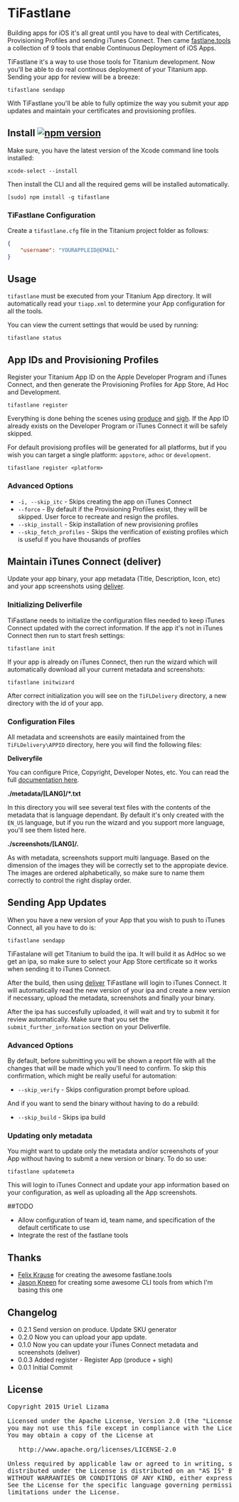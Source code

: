 # TiFastlane

Building apps for iOS it's all great until you have to deal with Certificates, Provisioning Profiles and sending iTunes Connect. Then came [fastlane.tools](https://fastlane.tools/) a collection of 9 tools that enable Continuous Deployment of iOS Apps.

TiFastlane it's a way to use those tools for Titanium development. Now you'll be able to do real continous deployment of your Titanium app. Sending your app for review will be a breeze:

	tifastlane sendapp

With TiFastlane you'll be able to fully optimize the way you submit your app updates and maintain your certificates and provisioning profiles.


## Install [![npm version](https://badge.fury.io/js/tifastlane.svg)](http://badge.fury.io/js/tifastlane)

Make sure, you have the latest version of the Xcode command line tools installed:

	xcode-select --install

Then install the CLI and all the required gems will be installed automatically.

	[sudo] npm install -g tifastlane

### TiFastlane Configuration

Create a `tifastlane.cfg` file in the Titanium project folder as follows:

```json
{
	"username": "YOURAPPLEID@EMAIL"
}
```

## Usage

`tifastlane` must be executed from your Titanium App directory. It will automatically read your `tiapp.xml` to determine your App configuration for all the tools.

You can view the current settings that would be used by running:

	tifastlane status

## App IDs and Provisioning Profiles

Register your Titanium App ID on the Apple Developer Program and iTunes Connect, and then generate the Provisioning Profiles for App Store, Ad Hoc and Development.

	tifastlane register
	
Everything is done behing the scenes using [produce](https://github.com/fastlane/produce) and [sigh](https://github.com/KrauseFx/sigh). If the App ID already exists on the Developer Program or iTunes Connect it will be safely skipped.

For default provisiong profiles will be generated for all platforms, but if you wish you can target a single platform: `appstore`, `adhoc` or `development`.

	tifastlane register <platform>
	
### Advanced Options

* `-i, --skip_itc` - Skips creating the app on iTunes Connect
* `--force` - By default if the Provisioning Profiles exist, they will be skipped. User force to recreate and resign the profiles.
* `--skip_install` - Skip installation of new provisioning profiles
* `--skip_fetch_profiles` - Skips the verification of existing profiles which is useful if you have thousands of profiles

## Maintain iTunes Connect (deliver)

Update your app binary, your app metadata (Title, Description, Icon, etc) and your app screenshots using [deliver](https://github.com/KrauseFx/deliver).

### Initializing Deliverfile

TiFastlane needs to initialize the configuration files needed to keep iTunes Connect updated with the correct information. If the app it's not in iTunes Connect then run to start fresh settings:

	tifastlane init
	
If your app is already on iTunes Connect, then run the wizard which will automatically download all your current metadata and screenshots:

	tifastlane initwizard

After correct initialization you will see on the `TiFLDelivery` directory, a new directory with the id of your app.

### Configuration Files

All metadata and screenshots are easily maintained from the `TiFLDelivery\APPID` directory, here you will find the following files:

**Deliveryfile**

You can configure Price, Copyright, Developer Notes, etc. You can read the full [documentation here](https://github.com/KrauseFx/deliver/blob/master/Deliverfile.md).

**./metadata/[LANG]/*.txt**

In this directory you will see several text files with the contents of the metadata that is language dependant. By default it's only created with the `EN_US` language, but if you run the wizard and you support more language, you'll see them listed here.

**./screenshots/[LANG]/*.***

As with metadata, screenshots support multi language. Based on the dimension of the images they will be correctly set to the appropiate device. The images are ordered alphabetically, so make sure to name them correctly to control the right display order.

## Sending App Updates

When you have a new version of your App that you wish to push to iTunes Connect, all you have to do is:

	tifastlane sendapp
	
TiFastalane will get Titanium to build the ipa. It will build it as AdHoc so we get an ipa, so make sure to select your App Store certificate so it works when sending it to iTunes Connect.

After the build, then using [deliver](https://github.com/KrauseFx/deliver) TiFastlane will login to iTunes Connect. It will automatically read the new version of your ipa and create a new version if necessary, upload the metadata, screenshots and finally your binary.

After the ipa has succesfully uploaded, it will wait and try to submit it for review automatically. Make sure that you set the `submit_further_information` section on your Deliverfile.

### Advanced Options

By default, before submitting you will be shown a report file with all the changes that will be made which you'll need to confirm. To skip this confirmation, which might be really useful for automation:

* `--skip_verify` - Skips configuration prompt before upload.

And if you want to send the binary without having to do a rebuild:

* `--skip_build` - Skips ipa build

### Updating only metadata

You might want to update only the metadata and/or screenshots of your App without having to submit a new version or binary. To do so use:

	tifastlane updatemeta
	
This will login to iTunes Connect and update your app information based on your configuration, as well as uploading all the App screenshots.

##TODO

* Allow configuration of team id, team name, and specification of the default certificate to use
* Integrate the rest of the fastlane tools

##  Thanks

* [Felix Krause](https://github.com/KrauseFx) for creating the awesome fastlane.tools
* [Jason Kneen](https://github.com/jasonkneen) for creating some awesome CLI tools from which I'm basing this one

## Changelog

* 0.2.1 Send version on produce. Update SKU generator
* 0.2.0 Now you can upload your app update.
* 0.1.0 Now you can update your iTunes Connect metadata and screenshots (deliver)
* 0.0.3 Added register - Register App (produce + sigh)
* 0.0.1 Initial Commit

## License

<pre>
Copyright 2015 Uriel Lizama

Licensed under the Apache License, Version 2.0 (the "License");
you may not use this file except in compliance with the License.
You may obtain a copy of the License at

   http://www.apache.org/licenses/LICENSE-2.0

Unless required by applicable law or agreed to in writing, software
distributed under the License is distributed on an "AS IS" BASIS,
WITHOUT WARRANTIES OR CONDITIONS OF ANY KIND, either express or implied.
See the License for the specific language governing permissions and
limitations under the License.
</pre>
